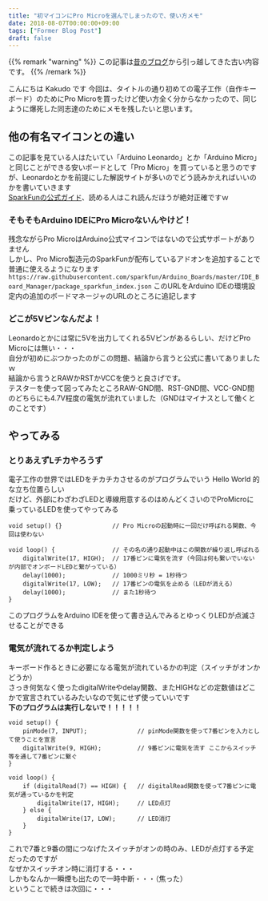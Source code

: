 ```yaml
---
title: "初マイコンにPro Microを選んでしまったので、使い方メモ"
date: 2018-08-07T00:00:00+09:00
tags: ["Former Blog Post"]
draft: false
---
```


{{% remark "warning" %}}
この記事は[昔のブログ](https://github.com/kakudo415/blog)から引っ越してきた古い内容です。
{{% /remark %}}

こんにちは Kakudo です
今回は、タイトルの通り初めての電子工作（自作キーボード）のためにPro Microを買ったけど使い方全く分からなかったので、同じように爆死した同志達のためにメモを残したいと思います。  
## 他の有名マイコンとの違い
この記事を見ている人はたいてい「Arduino Leonardo」とか「Arduino Micro」と同じことができる安いボードとして「Pro Micro」を買っていると思うのですが、Leonardoとかを前提にした解説サイトが多いのでどう読みかえればいいのかを書いていきます  
[SparkFunの公式ガイド](https://learn.sparkfun.com/tutorials/pro-micro--fio-v3-hookup-guide/hardware-overview-pro-micro)、読める人はこれ読んだほうが絶対正確ですｗ  
### そもそもArduino IDEにPro Microないんやけど！
残念ながらPro MicroはArduino公式マイコンではないので公式サポートがありません  
しかし、Pro Micro製造元のSparkFunが配布しているアドオンを追加することで普通に使えるようになります  
`https://raw.githubusercontent.com/sparkfun/Arduino_Boards/master/IDE_Board_Manager/package_sparkfun_index.json`
このURLをArduino IDEの環境設定内の追加のボードマネージャのURLのところに追記します  
### どこが5Vピンなんだよ！
Leonardoとかには常に5Vを出力してくれる5Vピンがあるらしい、だけどPro Microには無い・・・  
自分が初めにぶつかったのがこの問題、結論から言うと公式に書いてありましたｗ  
結論から言うとRAWかRSTかVCCを使うと良さげです。  
テスターを使って図ってみたところRAW-GND間、RST-GND間、VCC-GND間のどちらにも4.7V程度の電気が流れていました（GNDはマイナスとして働くとのことです）  
## やってみる
### とりあえずLチカやろうず
電子工作の世界ではLEDをチカチカさせるのがプログラムでいう Hello World 的な立ち位置らしい  
だけど、外部にわざわざLEDと導線用意するのはめんどくさいのでProMicroに乗っているLEDを使ってやってみる  

<pre><code>void setup() {}              // Pro Microの起動時に一回だけ呼ばれる関数、今回は使わない

void loop() {                // その名の通り起動中はこの関数が繰り返し呼ばれる
	digitalWrite(17, HIGH);  // 17番ピンに電気を流す（今回は何も繋いでいないが内部でオンボードLEDと繋がっている）
	delay(1000);             // 1000ミリ秒 = 1秒待つ
	digitalWrite(17, LOW);   // 17番ピンの電気を止める（LEDが消える）
	delay(1000);             // また1秒待つ
}</code></pre>

このプログラムをArduino IDEを使って書き込んでみるとゆっくりLEDが点滅させることができる  
### 電気が流れてるか判定しよう
キーボード作るときに必要になる電気が流れているかの判定（スイッチがオンかどうか）  
さっき何気なく使ったdigitalWriteやdelay関数、またHIGHなどの定数値はどこかで宣言されているみたいなので気にせず使っていいです  
**下のプログラムは実行しないで！！！！！**

<pre><code>void setup() {
	pinMode(7, INPUT);              // pinMode関数を使って7番ピンを入力として使うことを宣言
	digitalWrite(9, HIGH);          // 9番ピンに電気を流す ここからスイッチ等を通して7番ピンに繋ぐ
}

void loop() {
	if (digitalRead(7) == HIGH) {   // digitalRead関数を使って7番ピンに電気が通っているかを判定
		digitalWrite(17, HIGH);     // LED点灯
	} else {
		digitalWrite(17, LOW);      // LED消灯
	}
}</code></pre>

これで7番と9番の間につなげたスイッチがオンの時のみ、LEDが点灯する予定だったのですが  
なぜかスイッチオン時に消灯する・・・  
しかもなんか一瞬煙も出たので一時中断・・・（焦った）  
ということで続きは次回に・・・  
